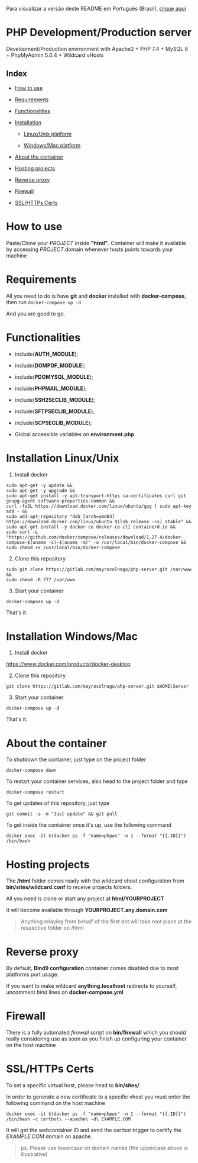 Para visualizar a versão deste README em Português (Brasil), [clique aqui](README-pt_BR.md)

# PHP Development/Production server

Development/Production environment with Apache2 + PHP 7.4 + MySQL 8 + PhpMyAdmin 5.0.4 + Wildcard vHosts

Index
-

  - [How to use](#how-to-use)

  - [Requirements](#requirements)

  - [Functionalities](#functionalities)

  - [Installation](#installation-linuxunix)

    - [Linux/Unix platform](#installation-linuxunix)

    - [Windows/Mac platform](#installation-windowsmac)

  - [About the container](#about-the-container)

  - [Hosting projects](#hosting-projects)

  - [Reverse proxy](#reverse-proxy)

  - [Firewall](#firewall)

  - [SSL/HTTPs Certs](#sslhttps-certs)


# How to use

Paste/Clone your *PROJECT* inside **"html"**. Container will make it available by accessing *PROJECT*.domain whenever hosts points towards your machine


# Requirements

All you need to do is have **git** and **docker** installed with **docker-compose**, then run `docker-compose up -d`

And you are good to go.


# Functionalities

  - include(**AUTH_MODULE**);

  - include(**DOMPDF_MODULE**);

  - include(**PDOMYSQL_MODULE**);

  - include(**PHPMAIL_MODULE**);

  - include(**SSH2SECLIB_MODULE**);

  - include(**SFTPSECLIB_MODULE**);

  - include(**SCPSECLIB_MODULE**);

  - Global accessible variables on **environment.php**


# Installation Linux/Unix

1. Install docker

```
sudo apt-get -y update &&
sudo apt-get -y upgrade &&
sudo apt-get install -y apt-transport-https ca-certificates curl git gnupg-agent software-properties-common && 
curl -fsSL https://download.docker.com/linux/ubuntu/gpg | sudo apt-key add - &&
sudo add-apt-repository "deb [arch=amd64] https://download.docker.com/linux/ubuntu $(lsb_release -cs) stable" &&
sudo apt-get install -y docker-ce docker-ce-cli containerd.io &&
sudo curl -L "https://github.com/docker/compose/releases/download/1.27.4/docker-compose-$(uname -s)-$(uname -m)" -o /usr/local/bin/docker-compose && sudo chmod +x /usr/local/bin/docker-compose
```

2. Clone this repository

```
sudo git clone https://gitlab.com/mayrocolnago/php-server.git /var/www && 
sudo chmod -R 777 /var/www
```

3. Start your container

```
docker-compose up -d
```

That's it.


# Installation Windows/Mac

1. Install docker

https://www.docker.com/products/docker-desktop


2. Clone this repository

```
git clone https://gitlab.com/mayrocolnago/php-server.git $HOME\Server
```

3. Start your container

```
docker-compose up -d
```

That's it.


# About the container

To shutdown the container, just type on the project folder

```
docker-compose down
```


To restart your container services, also head to the project folder and type

```
docker-compose restart
```


To get updates of this repository, just type

```
git commit -a -m "Just update" && git pull
```


To get inside the container once it's up, use the following command

```
docker exec -it $(docker ps -f "name=phpws" -n 1 --format "{{.ID}}") /bin/bash
```


# Hosting projects

The **/html** folder comes ready with the wildcard vhost configuration from **bin/sites/wildcard.conf** to receive projects folders.

All you need is clone or start any project at **html/YOURPROJECT**

It will become available through **YOURPROJECT.any.domain.com**

> Anything relaying from behalf of the first dot will take root place at the respective folder on /html


# Reverse proxy

By default, **Bind9 configuration** container comes disabled due to most platforms port usage.

If you want to make wildcard **anything.localhost** redirects to yourself, uncomment *bind* lines on **docker-compose.yml**


# Firewall

There is a fully automated *firewall* script on **bin/firewall** which you should really considering use as soon as you finish up configuring your container on the host machine


# SSL/HTTPs Certs

To set a specific virtual host, please head to **bin/sites/**

In order to generate a new certificate to a specific vhost you must enter the following command on the host machine

```
docker exec -it $(docker ps -f "name=phpws" -n 1 --format "{{.ID}}") /bin/bash -c certbot\ --apache\ -d\ EXAMPLE.COM
```

It will get the webcontainer ID and send the certbot trigger to certify the *EXAMPLE.COM* domain on apache.

> ps. Please use lowercase on domain names (the uppercase above is illustrative)
